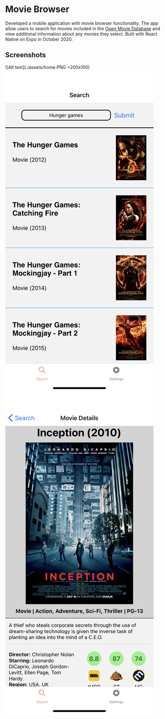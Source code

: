 # Movie Browser
Developed a mobile application with movie browser functionality. The app allow users to
search for movies included in the [Open Movie Database](http://www.omdbapi.com/)
and view additional information about any movies they select. Built with React Native on
Expo in October 2020.

## Screenshots
![Alt text](./assets/home.PNG =200x100)
![Alt text](./assets/search.PNG?raw=true "Search Results Page")
![Alt text](./assets/details.PNG?raw=true "Movie Details Page")

